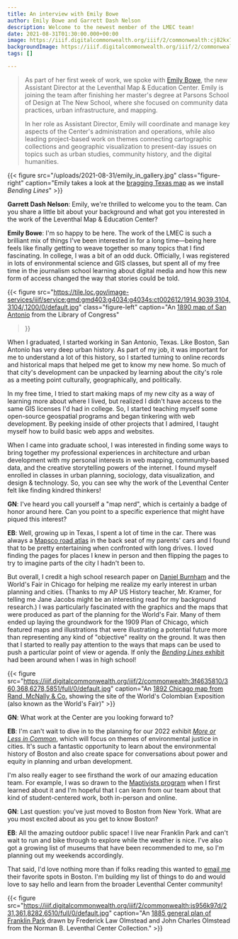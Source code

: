 ```yaml
---
title: An interview with Emily Bowe
author: Emily Bowe and Garrett Dash Nelson
description: Welcome to the newest member of the LMEC team!
date: 2021-08-31T01:30:00.000+00:00
image: https://iiif.digitalcommonwealth.org/iiif/2/commonwealth:cj82kx798/3552,749,6043,3268/full/0/default.jpg
backgroundImage: https://iiif.digitalcommonwealth.org/iiif/2/commonwealth:cj82kx798/1904,1069,7976,2692/full/0/default.jpg
tags: []

---
```

> As part of her first week of work, we spoke with [Emily Bowe](/about/people/emily-bowe), the new Assistant Director at the Leventhal Map & Education Center. Emily is joining the team after finishing her master's degree at Parsons School of Design at The New School, where she focused on community data practices, urban infrastructure, and mapping. 
>
> In her role as Assistant Director, Emily will coordinate and manage key aspects of the Center's administration and operations, while also leading project-based work on themes connecting cartographic collections and geographic visualization to present-day issues on topics such as urban studies, community history, and the digital humanities.

{{< 
figure src="/uploads/2021-08-31/emily_in_gallery.jpg" class="figure-right"
caption="Emily takes a look at the [bragging Texas map](https://www.leventhalmap.org/digital-exhibitions/bending-lines/power-belief/3.4.5/) as we install _Bending Lines_" >}}

**Garrett Dash Nelson**: Emily, we're thrilled to welcome you to the team. Can you share a little bit about your background and what got you interested in the work of the Leventhal Map & Education Center?

**Emily Bowe**:  I'm so happy to be here. The work of the LMEC is such a brilliant mix of things I've been interested in for a long time—being here feels like finally getting to weave together so many topics that I find fascinating. In college, I was a bit of an odd duck. Officially, I was registered in lots of environmental science and GIS classes, but spent all of my free time in the journalism school learning about digital media and how this new form of access changed the way that stories could be told. 

{{< figure 
src="https://tile.loc.gov/image-services/iiif/service:gmd:gmd403:g4034:g4034s:ct002612/1914,9039,3104,3104/,1200/0/default.jpg"
class="figure-left" 
caption="An [1890 map of San Antonio](http://hdl.loc.gov/loc.gmd/g4034s.ct002612) from the Library of Congress"
>}}

When I graduated, I started working in San Antonio, Texas. Like Boston, San Antonio has very deep urban history. As part of my job, it was important for me to understand a lot of this history, so I started turning to online records and historical maps that helped me get to know my new home. So much of that city's development can be unpacked by learning about the city's role as a meeting point culturally, geographically, and politically. 

In my free time, I tried to start making maps of my new city as a way of learning more about where I lived, but realized I didn't have access to the same GIS licenses I'd had in college. So, I started teaching myself some open-source geospatial programs and began tinkering with web development. By peeking inside of other projects that I admired, I taught myself how to build basic web apps and websites. 

When I came into graduate school, I was interested in finding some ways to bring together my professional experiences in architecture and urban development with my personal interests in web mapping, community-based data, and the creative storytelling powers of the internet. I found myself enrolled in classes in urban planning, sociology, data visualization, and design & technology. So, you can see why the work of the Leventhal Center felt like finding kindred thinkers!

**GN**: I've heard you call yourself a "map nerd", which is certainly a badge of honor around here. Can you point to a specific experience that might have piqued this interest?

**EB**: Well, growing up in Texas, I spent a lot of time in the car. There was always a [Mapsco road atlas](https://www.worldcat.org/search?qt=worldcat_org_all&q=mapsco%20atlas) in the back seat of my parents' cars and I found that to be pretty entertaining when confronted with long drives. I loved finding the pages for places I knew in person and then flipping the pages to try to imagine parts of the city I hadn't been to.

But overall, I credit a high school research paper on [Daniel Burnham](https://en.wikipedia.org/wiki/Daniel_Burnham) and the World's Fair in Chicago for helping me realize my early interest in urban planning and cities. (Thanks to my AP US History teacher, Mr. Kramer, for telling me Jane Jacobs might be an interesting read for my background research.) I was particularly fascinated with the graphics and the maps that were produced as part of the planning for the World's Fair. Many of them ended up laying the groundwork for the 1909 Plan of Chicago, which featured maps and illustrations that were illustrating a potential future more than representing any kind of "objective" reality on the ground. It was then that I started to really pay attention to the ways that maps can be used to push a particular point of view or agenda. If only the [_Bending Lines_ exhibit](https://www.leventhalmap.org/digital-exhibitions/bending-lines/) had been around when I was in high school!

{{< figure src="https://iiif.digitalcommonwealth.org/iiif/2/commonwealth:3f4635810/360,368,6278,5851/full/0/default.jpg" caption="An [1892 Chicago map from Rand, McNally & Co.](https://collections.leventhalmap.org/search/commonwealth:3f463580q) showing the site of the World's Colombian Exposition (also known as the World's Fair)" >}}

**GN**: What work at the Center are you looking forward to? 

**EB**: I'm can't wait to dive in to the planning for our 2022 exhibit [_More or Less in Common_](https://www.leventhalmap.org/articles/environmental-justice-exhibition-preview/), which will focus on themes of environmental justice in cities. It's such a fantastic opportunity to learn about the environmental history of Boston and also create space for conversations about power and equity in planning and urban development. 

I'm also really eager to see firsthand the work of our amazing education team. For example, I was so drawn to the [Maptivists program](https://www.leventhalmap.org/education/k12/maptivists/) when I first learned about it and I'm hopeful that I can learn from our team about that kind of student-centered work, both in-person and online. 

**GN**: Last question: you've just moved to Boston from New York. What are you most excited about as you get to know Boston?

**EB**: All the amazing outdoor public space! I live near Franklin Park and can't wait to run and bike through to explore while the weather is nice. I've also got a growing list of museums that have been recommended to me, so I'm planning out my weekends accordingly. 

That said, I'd love nothing more than if folks reading this wanted to [email me](mailto:ebowe@leventhalmap.org) their favorite spots in Boston. I'm building my list of things to do and would love to say hello and learn from the broader Leventhal Center community!

{{< figure src="https://iiif.digitalcommonwealth.org/iiif/2/commonwealth:js956k97d/231,361,8282,6510/full/0/default.jpg" caption="An [1885 general plan of Franklin Park](https://collections.leventhalmap.org/search/commonwealth:js956k964) drawn by Frederick Law Olmstead and John Charles Olmstead from the Norman B. Leventhal Center Collection." >}}